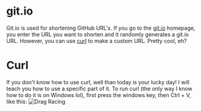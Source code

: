 # git.io
Git.io is used for shortening GitHub URL's. If you go to the [git.io](https://git.io/) homepage, you enter the URL you want to shorten and it randomly generates a git.io URL. However, you can use [curl](https://curl.se/) to make a custom URL. Pretty cool, eh?

# Curl
If you don't know how to use curl, well than today is your lucky day! I will teach you how to use a specific part of it. To run curl (the only way I know how to do it is on Windows lol), first press the windows key, then Ctrl + V, like this:
![Drag Racing](curl.jpg)
